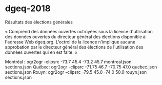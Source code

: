 # dgeq-2018
Résultats des élections générales 

« Comprend des données ouvertes octroyées sous la licence d'utilisation des données ouvertes du directeur général des élections disponible à l'adresse Web dgeq.org. L'octroi de la licence n'implique aucune approbation par le directeur général des élections de l'utilisation des données ouvertes qui en est faite. »

Montréal : ogr2ogr -clipsrc -73.7 45.4 -73.2 45.7 montreal.json sections.json
Québec:    ogr2ogr -clipsrc -71.75 46.7 -70.75 47.0 quebec.json sections.json
Rouyn:     ogr2ogr -clipsrc -79.5 45.0 -74.0 50.0 rouyn.json sections.json